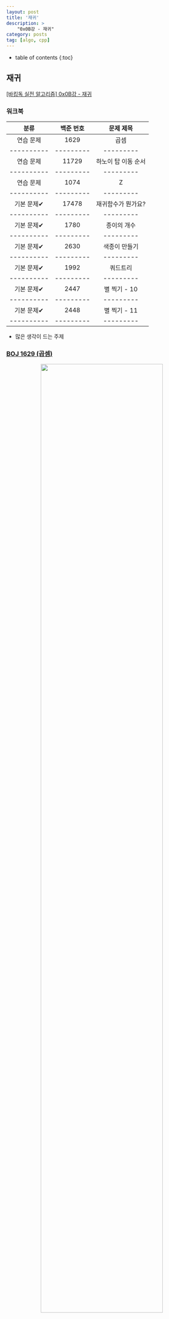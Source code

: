 ```yaml
---
layout: post
title: '재귀'
description: >
    "0x0B강 - 재귀"
category: posts
tag: [algo, cpp]
---
```


- table of contents
{:toc}

## 재귀

[[바킹독 실전 알고리즘] 0x0B강 - 재귀](https://blog.encrypted.gg/943)

### 워크북

|   분류   | 백준 번호 | 문제 제목 |
|:--------:|:-------:|:-------:|
| 연습 문제 | 1629 | 곱셈 |
|----------|---------|---------|	
| 연습 문제 | 11729 | 하노이 탑 이동 순서 |
|----------|---------|---------|	
| 연습 문제 | 1074 | Z |
|----------|---------|---------|	
| 기본 문제✔ | 17478 | 재귀함수가 뭔가요? |
|----------|---------|---------|
| 기본 문제✔ | 1780 | 종이의 개수 |
|----------|---------|---------|
| 기본 문제✔ | 2630 | 색종이 만들기 |
|----------|---------|---------|
| 기본 문제✔ | 1992 | 쿼드트리 |
|----------|---------|---------|
| 기본 문제✔ | 2447 | 별 찍기 - 10 |
|----------|---------|---------|
| 기본 문제✔ | 2448	| 별 찍기 - 11 |
|----------|---------|---------|

- 많은 생각이 드는 주제

### [BOJ 1629 (곱셈)](https://www.acmicpc.net/problem/1629)

<center><img src="/assets/img/boj/boj1629.png" width="80%" height="80%"></center><br>

~~~c++
#include <bits/stdc++.h>
using namespace std;

int A, B, C;

long long   ppow(long long a, long long b, long long m)
{
    if (b == 0)
        return 1;
    if (b == 1)
        return (a % m);
    long long val = ppow(a, b / 2, m);
    val = val * val % m;
    if (b % 2 == 0)
        return val;
    return val * a % m;
}

int main()
{
    ios_base::sync_with_stdio(false);
    cin.tie(NULL); cout.tie(NULL);
    cin >> A >> B >> C;
    cout << ppow(A, B, C);
    return 0;
}
~~~

- 이런 문제가 재귀의 기본적인 연습 문제라는 것 부터가 상당한 진입장벽. 이 문제를 풀려면 거듭제곱의 분할 법칙에 대해 알아야만 한다. 예를 들어 7^5를 4로 나눈 나머지를 구하고 싶다면 어떻게 해야할까?

- 7^5를 4로 나눈 나머지는 7^2를 4로 나눈 나머지에 7^3를 4로 나눈 나머지를 곱한 값을 다시 4로 나눈 나머지와 동일하다. 즉 a^b를 c로 나눈 나머지는 ... 

$$((a^{\frac{b}{2}} \mod c) \cdot (a^{\frac{b}{2}} \mod c)) \mod c$$

  와 동일하다는 것. 만약 b가 홀수라면 항 하나에 a를 한번 더 곱해서 계산(a^(b/2 + 1) mod c)한다.

- 위 원칙을 알면 함수를 만들어낼 수 있다.

~~~c++
// ...
    if (b == 0)
        return 1;

    if (b == 1)
        return (a % m);
// ...
~~~

- 종료 조건이다. 0승은 1이니까 무조건 1을 반환하고, 1승은 a 자신이므로 a % m을 반환한다.

~~~c++
long long val = ppow(a, b / 2, m);

val = val * val % m;
~~~

- **제일 제일 제일 제일** 중요한 부분이다. 위에서 상술한 수식이 그대로 적용된 부분이다. val은 `a^(b/2) % c`를 나타내고, `val = val * val % m;`은 위 식을 그냥 그대로 받아적은 것이다. `long long val = ppow(a, b / 2, m);`에서 b는 계속 2로 나누어져 결국 1까지 떨어지게 되고 a % m을 반환한 후, 바로 위 재귀 단계에서부터는(2 혹은 3) `val = val * val % m;`을 거쳐가며 합쳐진다.

~~~c++
    if (b % 2 == 0)
        return val;

    return val * a % m;
~~~

- 이때 b가 짝수라면 val을 그대로 반환하고 b가 홀수라면 a를 한번 더 곱한 뒤 그 나머지를 반환한다(`a^(b/2 + 1) mod c`).


### [BOJ 11729 (하노이 탑 이동 순서)](https://www.acmicpc.net/problem/11729)

<center><img src="/assets/img/boj/boj11729.png" width="80%" height="80%"></center><br>

- 이 문제의 경우, 일단 지금은 그냥 풀이 과정을 외워두기로 했다. 1개의 원판을 옮길 수 있기 때문에 k개의 원판을 옮길 수도 있다는 것이 이 하노이 탑 이동의 핵심 컨셉트라고 한다.

### [BOJ 1074 (Z)](https://www.acmicpc.net/problem/1074)

<center><img src="/assets/img/boj/boj1074-01.png" width="80%" height="80%"></center><br>

<center><img src="/assets/img/boj/boj1074-02.png" width="80%" height="80%"></center><br>

~~~c++
#include <bits/stdc++.h>
using namespace std;

int solve(int N, int r, int c)
{
    if (N == 0)
        return 0;

    int half = pow(2, N - 1);

    if (r < half && c < half)
        return solve(N - 1, r, c);
    else if (r < half && c >= half)
        return half * half + solve(N - 1, r, c - half);
    else if (r >= half && c < half)
        return half * half * 2 + solve(N - 1, r - half, c);
    return half * half * 3 + solve(N - 1, r - half, c - half);
}

int main()
{
    ios_base::sync_with_stdio(false);
    cin.tie(NULL); cout.tie(NULL);
    int N, r, c;
    cin >> N >> r >> c;

    cout << solve(N, r, c);

    return 0;
}
~~~

- 재귀 카테고리의 문제를 여러 개 풀어본 결과, 이 문제와 비슷한 문제가 상당히 많고 풀이 과정도 거의 동일하다. 나는 이 문제를 **"색종이류 문제"**라고 부르기로 했다. 정사각형의 보드가 주어지고 함수를 호출해 2분의 1 내지는 3분의 1을 해서 구획을 나누고, 그 구획에 대해 다시 함수를 호출하여 기저 조건까지 파고들어가는 문제이다. 

<center><img src="/assets/img/boj/boj1074-03.png" width="80%" height="80%"></center><br>

(0, 0) 시작이기 때문에 정확한 좌표는 `2^(N - 1) - 1`이 맞다...

- 2, 3, 4 사분면을 체크한다는 것은 이미 이전 사분면을 모두 체크했다는 이야기이기 때문에 함수를 호출할 때 이전 사분면을 체크한 부분을 더해줘야 한다. 2 사분면은 half^2를 한 번, 3 사분면은 두 번, 4 사분면은 세 번 더한다. 

- 그리고 각 함수의 호출에 대해, r과 c의 좌표를 당겨서 기준점을 2^N인 사각형이 아니라, 2^N-1인 사각형으로 만들어줘야 한다(말로 설명하기가 애매하다).

### [BOJ 1780 (종이의 개수)](https://www.acmicpc.net/problem/1780)

<center><img src="/assets/img/boj/boj1780-01.png" width="80%" height="80%"></center><br>

~~~c++
#include <bits/stdc++.h>
using namespace std;

int board[2200][2200];
int paper[3];

bool    check(int x, int y, int z)
{
    for (int i = x; i < x + z; i++)
        for (int j = y; j < y + z; j++)
            if (board[x][y] != board[i][j])
                return false;
    return true;
}

void    func(int x, int y, int N)
{
    if (check(x, y, N)) {
        paper[board[x][y] + 1] += 1;
        return ;
    }
    int z = N / 3;
    for (int i = 0; i < 3; i++)
        for (int j = 0; j < 3; j++)
            func(x + (i * z), y + (j * z), z);
}

int main()
{
    ios_base::sync_with_stdio(false);
    cin.tie(NULL); cout.tie(NULL);
    int N;
    cin >> N;

    for (int i = 0; i < N; i++)
        for (int j = 0; j < N; j++)
            cin >> board[i][j];

    func(0, 0, N);

    for (int i = 0; i < 3; i++)
        cout << paper[i] << '\n';

    return 0;
}
~~~

- **색종이류 문제다.**

<center><img src="/assets/img/boj/boj1780-02.png" width="60%" height="60%"></center><br>

- 위와 같은 정사각형을 3 * 3등분하여 재귀를 돌리는 식이다. 아래 식을 기억해야 한다. 색종이류 문제는 생긴 것만 다르지, 무조건 아래 식을 써서 재귀를 돌게 되어 있다.

~~~c++
int z = N / 3;
for (int i = 0; i < 3; i++)
    for (int j = 0; j < 3; j++)
        func(x + (i * z), y + (j * z), z);
~~~

- 3등분해서 z = N / 3인거지, 위에 Z문제처럼 절반으로 나눈 문제였으면 z = N / 2고, i랑 j도 각각 2까지만 돌았을 것이다. 기저 조건은 문제에 제시된 대로 구현되었다.


### [BOJ 2630 (색종이 만들기)](https://www.acmicpc.net/problem/2630)

<center><img src="/assets/img/boj/boj2630-01.png" width="80%" height="80%"></center><br>

<center><img src="/assets/img/boj/boj2630-02.png" width="80%" height="80%"></center><br>

~~~c++
#include <bits/stdc++.h>
using namespace std;

int N;
int board[130][130];
int ans[2];

bool    check(int x, int y, int N)
{
    for (int i = x; i < x + N; i++)
        for (int j = y; j < y + N; j++)
            if (board[x][y] != board[i][j])
                return false;
    return true;
}

void    func(int x, int y, int N)
{
    if (check(x, y, N)) {
        ans[board[x][y]]++;
        return ;
    }
    for (int i = 0; i < 2; i++)
        for (int j = 0; j < 2; j++)
            func(x + (i * N) / 2, y + (j * N) / 2, N / 2);
}

int main()
{
    ios_base::sync_with_stdio(false);
    cin.tie(NULL); cout.tie(NULL);
    cin >> N;
    for (int i = 0; i < N; i++)
        for (int j = 0; j < N; j++)
            cin >> board[i][j];

    func(0, 0, N);
    for (int i = 0; i < 2; i++)
        cout << ans[i] << '\n';
    return 0;
}
~~~

- 재귀를 `N / 2`으로 도는 것만 제외하면, 바로 위의 종이의 개수 문제와 거의 동일한 문제.

~~~c++
    for (int i = 0; i < 2; i++)
        for (int j = 0; j < 2; j++)
            func(x + (i * N) / 2, y + (j * N) / 2, N / 2);
~~~

- 빠지지 않는 이 반복문

### [BOJ 1992 (쿼드트리)](https://www.acmicpc.net/problem/1992)

<center><img src="/assets/img/boj/boj1992.png" width="80%" height="80%"></center><br>

~~~c++
#include <bits/stdc++.h>
using namespace std;

int N;
int board[70][70];

int check(int x, int y, int N)
{
    for (int i = x; i < x + N; i++)
        for (int j = y; j < y + N; j++)
            if (board[x][y] != board[i][j])
                return -1;
    return (board[x][y]);
}

void    func(int x, int y, int N)
{
    if (check(x, y, N) != -1) {
        cout << check(x, y, N);
        return ;
    }
    cout << "(";
    for (int i = 0; i < 2; i++)
        for (int j = 0; j < 2; j++)
            func(x + (i * N) / 2, y + (j * N) / 2, N / 2);
    cout << ")";
}

int main()
{
    ios_base::sync_with_stdio(false);
    cin.tie(NULL); cout.tie(NULL);
    cin >> N;

    for (int i = 0; i < N; i++) {
        string s;
        cin >> s;
        for (int j = 0; j < N; j++)
            board[i][j] = s[j] - '0';
    }

    func(0, 0, N);

    return 0;
}
~~~

- 출력에 조금 특이사항이 생긴 것 빼고는 무난한 색종이 문제.

### [BOJ 2447 (별 찍기 - 10)](https://www.acmicpc.net/problem/2447)

<center><img src="/assets/img/boj/boj2447-01.png" width="80%" height="80%"></center><br>

~~~c++
#include <bits/stdc++.h>
using namespace std;

void    solve(int x, int y, int n)
{
    if (n == 1) {
        board[x][y] = '*';
        return ;
    }

    for (int i = 0; i < 3; i++) {
        for (int j = 0; j < 3; j++) {
            if (i == 1 && j == 1)
                continue ;
            solve(x + (i * n) / 3, y + (j * n) / 3 , n / 3);
        }
    }
}

int main()
{
    ios_base::sync_with_stdio(false);
    cin.tie(NULL); cout.tie(NULL);

    cin >> N;

    for (int i = 0; i < N; i++) {
        for (int j = 0; j < N; j++) {
            board[i][j] = ' ';
        }
    }

    solve(0, 0, N);

    for (int i = 0; i < N; i++) {
        for (int j = 0; j < N; j++) {
            cout << board[i][j];
        }
        cout << '\n';
    }

    return 0;
}
~~~

<center><img src="/assets/img/boj/boj2447-02.png" width="50%" height="50%"></center><br>

<center><img src="/assets/img/boj/boj2447-03.png" width="50%" height="50%"></center><br>

- 색종이류 문제는 아닌데, 까보면 색종이 문제의 냄새가 나는 별 찍기 10이다. **나머지가 1인 구간**을 비우면 되는데, 따로 식을 세울 필요 없이 i와 j가 1인 부분만 건너뛰면 된다. i와 j가 나머지로 사용될 수 있다는 사실은 코드를 받아적으면서 깨달은 사실이다. `N / 3`의 색종이 반복문을 돌리면서 i와 j가 1일때만 걸러주면 되는 것이다. 이런걸 보자마자 알려면 얼마나 더 공부해야하는걸까...

### [BOJ 2448 (별 찍기 - 11)](https://www.acmicpc.net/problem/2448)

<center><img src="/assets/img/boj/boj2448-01.png" width="80%" height="80%"></center><br>

~~~c++
#include <bits/stdc++.h>
using namespace std;

int     N;
char    board[3100][6200];

void    solve(int x, int y, int n)
{
    if (n == 3) {
        board[x][y] = '*';
        board[x + 1][y - 1] = '*';
        board[x + 1][y + 1] = '*';
        for (int j = y - 2; j <= y + 2; j++)
            board[x + 2][j] = '*';
        return ;
    }
    solve(x, y, n / 2);
    solve(x + n / 2, y - n / 2, n / 2);
    solve(x + n / 2, y + n / 2, n / 2);
}

int main()
{
    ios_base::sync_with_stdio(false);
    cin.tie(NULL); cout.tie(NULL);
    cin >> N;
    
    for (int i = 0; i < N; i++) {
        for (int j = 0; j < 2 * N; j++)
            board[i][j] = ' ';
    }

    solve(0, N - 1, N);

    for (int i = 0; i < N; i++) {
        for (int j = 0; j < 2 * N - 1; j++) {
            cout << board[i][j];
        }
        cout << '\n';
    }

    return 0;
}
~~~

<center><img src="/assets/img/boj/boj2448-02.png" width="80%" height="80%"></center><br>

- 단순한 색종이 문제보다 재귀 지점 찾는게 어렵다. 경험을 많이 쌓아봐야 하는걸까?